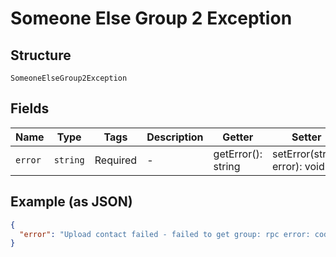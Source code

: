 
# Someone Else Group 2 Exception

## Structure

`SomeoneElseGroup2Exception`

## Fields

| Name | Type | Tags | Description | Getter | Setter |
|  --- | --- | --- | --- | --- | --- |
| `error` | `string` | Required | - | getError(): string | setError(string error): void |

## Example (as JSON)

```json
{
  "error": "Upload contact failed - failed to get group: rpc error: code = PermissionDenied desc = not allowed to get group resource"
}
```

